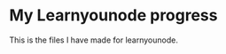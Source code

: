 My Learnyounode progress
========================

This is the files I have made for learnyounode.

